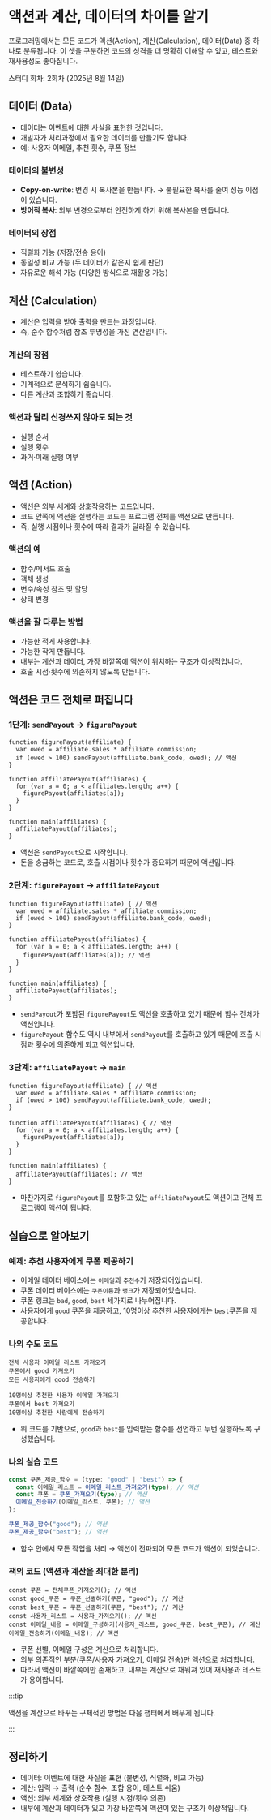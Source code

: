 # 액션과 계산, 데이터의 차이를 알기

프로그래밍에서는 모든 코드가 액션(Action), 계산(Calculation), 데이터(Data) 중 하나로 분류됩니다.
이 셋을 구분하면 코드의 성격을 더 명확히 이해할 수 있고, 테스트와 재사용성도 좋아집니다.

<span class="study-date"> 스터디 회차: 2회차 (2025년 8월 14일)</span>

## 데이터 (Data)

- 데이터는 이벤트에 대한 사실을 표현한 것입니다.
- 개발자가 처리과정에서 필요한 데이터를 만들기도 합니다.
- 예: 사용자 이메일, 추천 횟수, 쿠폰 정보

### 데이터의 불변성

- **Copy-on-write**: 변경 시 복사본을 만듭니다. → 불필요한 복사를 줄여 성능 이점이 있습니다.
- **방어적 복사**: 외부 변경으로부터 안전하게 하기 위해 복사본을 만듭니다.

### 데이터의 장점

- 직렬화 가능 (저장/전송 용이)
- 동일성 비교 가능 (두 데이터가 같은지 쉽게 판단)
- 자유로운 해석 가능 (다양한 방식으로 재활용 가능)

## 계산 (Calculation)

- 계산은 입력을 받아 출력을 만드는 과정입니다.
- 즉, 순수 함수처럼 참조 투명성을 가진 연산입니다.

### 계산의 장점

- 테스트하기 쉽습니다.
- 기계적으로 분석하기 쉽습니다.
- 다른 계산과 조합하기 좋습니다.

### 액션과 달리 신경쓰지 않아도 되는 것

- 실행 순서
- 실행 횟수
- 과거·미래 실행 여부

## 액션 (Action)

- 액션은 외부 세계와 상호작용하는 코드입니다.
- 코드 안쪽에 액션을 실행하는 코드는 프로그램 전체를 액션으로 만듭니다.
- 즉, 실행 시점이나 횟수에 따라 결과가 달라질 수 있습니다.

### 액션의 예

- 함수/메서드 호출
- 객체 생성
- 변수/속성 참조 및 할당
- 상태 변경

### 액션을 잘 다루는 방법

- 가능한 적게 사용합니다.
- 가능한 작게 만듭니다.
- 내부는 계산과 데이터, 가장 바깥쪽에 액션이 위치하는 구조가 이상적입니다.
- 호출 시점·횟수에 의존하지 않도록 만듭니다.

## 액션은 코드 전체로 퍼집니다

### 1단계: `sendPayout` -> `figurePayout`

```ts{3}
function figurePayout(affiliate) {
  var owed = affiliate.sales * affiliate.commission;
  if (owed > 100) sendPayout(affiliate.bank_code, owed); // 액션
}

function affiliatePayout(affiliates) {
  for (var a = 0; a < affiliates.length; a++) {
    figurePayout(affiliates[a]);
  }
}

function main(affiliates) {
  affiliatePayout(affiliates);
}
```

- 액션은 `sendPayout`으로 시작합니다.
- 돈을 송금하는 코드로, 호출 시점이나 횟수가 중요하기 때문에 액션입니다.

### 2단계: `figurePayout` -> `affiliatePayout`

```ts{1-4,8}
function figurePayout(affiliate) { // 액션
  var owed = affiliate.sales * affiliate.commission;
  if (owed > 100) sendPayout(affiliate.bank_code, owed);
}

function affiliatePayout(affiliates) {
  for (var a = 0; a < affiliates.length; a++) {
    figurePayout(affiliates[a]); // 액션
  }
}

function main(affiliates) {
  affiliatePayout(affiliates);
}
```

- `sendPayout`가 포함된 `figurePayout`도 액션을 호출하고 있기 때문에 함수 전체가 액션입니다.
- `figurePayout` 함수도 역시 내부에서 `sendPayout`를 호출하고 있기 때문에 호출 시점과 횟수에 의존하게 되고 액션입니다.

### 3단계: `affiliatePayout` -> `main`

```ts{6-10,13}
function figurePayout(affiliate) { // 액션
  var owed = affiliate.sales * affiliate.commission;
  if (owed > 100) sendPayout(affiliate.bank_code, owed);
}

function affiliatePayout(affiliates) { // 액션
  for (var a = 0; a < affiliates.length; a++) {
    figurePayout(affiliates[a]);
  }
}

function main(affiliates) {
  affiliatePayout(affiliates); // 액션
}
```

- 마찬가지로 `figurePayout`를 포함하고 있는 `affiliatePayout`도 액션이고 전체 프로그램이 액션이 됩니다.

## 실습으로 알아보기

### 예제: 추천 사용자에게 쿠폰 제공하기

- 이메일 데이터 베이스에는 `이메일`과 `추천수`가 저장되어있습니다.
- 쿠폰 데이터 베이스에는 `쿠폰이름`과 `랭크`가 저장되어있습니다.
- 쿠폰 랭크는 `bad`, `good`, `best` 세가지로 나누어집니다.
- 사용자에게 `good` 쿠폰을 제공하고, 10명이상 추천한 사용자에게는 `best`쿠폰을 제공합니다.

### 나의 수도 코드

```
전체 사용자 이메일 리스트 가져오기
쿠폰에서 good 가져오기
모든 사용자에게 good 전송하기

10명이상 추천한 사용자 이메일 가져오기
쿠폰에서 best 가져오기
10명이상 추천한 사람에게 전송하기
```

- 위 코드를 기반으로, `good`과 `best`를 입력받는 함수를 선언하고 두번 실행하도록 구성했습니다.

### 나의 실습 코드

```ts
const 쿠폰_제공_함수 = (type: "good" | "best") => {
  const 이메일_리스트 = 이메일_리스트_가져오기(type); // 액션
  const 쿠폰 = 쿠폰_가져오기(type); // 액션
  이메일_전송하기(이메일_리스트, 쿠폰); // 액션
};

쿠폰_제공_함수("good"); // 액션
쿠폰_제공_함수("best"); // 액션
```

- 함수 안에서 모든 작업을 처리 → 액션이 전파되어 모든 코드가 액션이 되었습니다.

### 책의 코드 (액션과 계산을 최대한 분리)

```ts{2,3,5}
const 쿠폰 = 전체쿠폰_가져오기(); // 액션
const good_쿠폰 = 쿠폰_선별하기(쿠폰, "good"); // 계산
const best_쿠폰 = 쿠폰_선별하기(쿠폰, "best"); // 계산
const 사용자_리스트 = 사용자_가져오기(); // 액션
const 이메일_내용 = 이메일_구성하기(사용자_리스트, good_쿠폰, best_쿠폰); // 계산
이메일_전송하기(이메일_내용); // 액션
```

- 쿠폰 선별, 이메일 구성은 계산으로 처리합니다.
- 외부 의존적인 부분(쿠폰/사용자 가져오기, 이메일 전송)만 액션으로 처리합니다.
- 따라서 액션이 바깥쪽에만 존재하고, 내부는 계산으로 채워져 있어 재사용과 테스트가 용이합니다.

:::tip

액션을 계산으로 바꾸는 구체적인 방법은 다음 챕터에서 배우게 됩니다.

:::

## 정리하기

- 데이터: 이벤트에 대한 사실을 표현 (불변성, 직렬화, 비교 가능)
- 계산: 입력 → 출력 (순수 함수, 조합 용이, 테스트 쉬움)
- 액션: 외부 세계와 상호작용 (실행 시점/횟수 의존)
- 내부에 계산과 데이터가 있고 가장 바깥쪽에 액션이 있는 구조가 이상적입니다.
